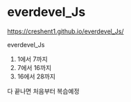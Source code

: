 # everdevel_Js
https://creshent1.github.io/everdevel_Js/

everdevel_Js
1. 1에서 7까지
2. 7에서 16까지
3. 16에서 28까지



다 끝나면 처음부터 복습예정
